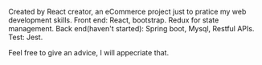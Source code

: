 Created by React creator, an eCommerce project just to pratice my web development skills. 
Front end: React, bootstrap.   Redux for state management.
Back end(haven't started): Spring boot, Mysql, Restful APIs.
Test: Jest.

Feel free to give an advice, I will appecriate that.

